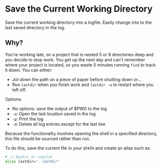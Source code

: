 # Save the Current Working Directory

Save the current working directory into a logfile. Easily change into to the last saved directory in the log.

Why?
----
You're working late, on a project that is nested 5 or 6 directories deep and you decide to stop work. You get up the next day and can't remember where your project is located, so you waste 5 minutes running `find` to track it down. You can either:

* Jot down the path on a piece of paper before shutting down or...
* Run `lastdir` when you finish work and `lastdir -o` to restart where you left off.

Options:
* No options: save the output of $PWD to the log
* `-o`: Open the last location saved in the log
* `-p`: Print the log
* `-d`: Delete all log entries except for the last line

Because the functionality involves opening the shell in a specified directory, this file
should be sourced rather than run.

To do this, save the current file in your `$PATH` and create an alias such as:
```bash
# ~/.bashrc or similar
alias lastdir=". lastdir"
```
